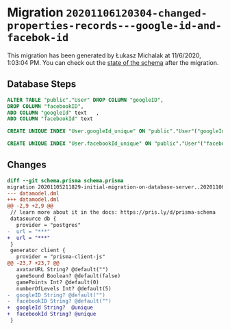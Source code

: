 # Migration `20201106120304-changed-properties-records---google-id-and-facebok-id`

This migration has been generated by Łukasz Michalak at 11/6/2020, 1:03:04 PM.
You can check out the [state of the schema](./schema.prisma) after the migration.

## Database Steps

```sql
ALTER TABLE "public"."User" DROP COLUMN "googleID",
DROP COLUMN "facebookID",
ADD COLUMN "googleId" text   ,
ADD COLUMN "facebookId" text   

CREATE UNIQUE INDEX "User.googleId_unique" ON "public"."User"("googleId")

CREATE UNIQUE INDEX "User.facebookId_unique" ON "public"."User"("facebookId")
```

## Changes

```diff
diff --git schema.prisma schema.prisma
migration 20201105211829-initial-migration-on-database-server..20201106120304-changed-properties-records---google-id-and-facebok-id
--- datamodel.dml
+++ datamodel.dml
@@ -2,9 +2,9 @@
 // learn more about it in the docs: https://pris.ly/d/prisma-schema
 datasource db {
   provider = "postgres"
-  url = "***"
+  url = "***"
 }
 generator client {
   provider = "prisma-client-js"
@@ -23,7 +23,7 @@
   avatarURL String? @default("")
   gameSound Boolean? @default(false)
   gamePoints Int? @default(0)
   numberOfLevels Int? @default(5)
-  googleID String? @default("")
-  facebookID String? @default("")
+  googleId String?  @unique
+  facebookId String? @unique
 }
```


